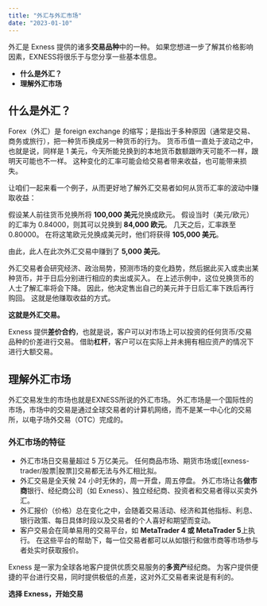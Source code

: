 ```yaml
---
title: "外汇与外汇市场"
date: "2023-01-10"
---
```


外汇是 Exness 提供的诸多**交易品种**中的一种。 如果您想进一步了解其价格影响因素，EXNESS将很乐于与您分享一些基本信息。

- **什么是外汇？**
- **理解外汇市场**

## 什么是外汇？

Forex（外汇）是 foreign exchange 的缩写；是指出于多种原因（通常是交易、商务或旅行），把一种货币换成另一种货币的行为。 货币币值一直处于波动之中，也就是说，同样是 1 美元，今天所能兑换到的本地货币数额跟昨天可能不一样，跟明天可能也不一样。 这种变化的汇率可能会给交易者带来收益，也可能带来损失。

让咱们一起来看一个例子，从而更好地了解外汇交易者如何从货币汇率的波动中赚取收益：

假设某人前往货币兑换所将 **100,000 美元**兑换成欧元。 假设当时（美元/欧元）的汇率为 0.84000，则其可以兑换到 **84,000 欧元**。 几天之后，汇率跌至 0.80000。 在将这笔欧元兑换成美元时，他们将获得 **105,000 美元**。

由此，此人在此次外汇交易中赚到了 **5,000 美元**。

外汇交易者会研究经济、政治局势，预测市场的变化趋势，然后据此买入或卖出某种货币，并于日后分别进行相应的卖出或买入。 在上述示例中，这位兑换货币的人士了解汇率将会下降。 因此，他决定售出自己的美元并于日后汇率下跌后再行购回。 这就是他赚取收益的方式。

**这就是外汇交易。**

Exness 提供**差价合约**，也就是说，客户可以对市场上可以投资的任何货币/交易品种的价差进行交易。 借助**杠杆**，客户可以在实际上并未拥有相应资产的情况下进行大额交易。

## 理解外汇市场

外汇交易发生的市场也就是EXNESS所说的外汇市场。 外汇市场是一个国际性的市场，市场中的交易是通过全球交易者的计算机网络，而不是某一中心化的交易所，以电子场外交易（OTC）完成的。

### 外汇市场的特征

- 外汇市场日交易量超过 5 万亿美元。 任何商品市场、期货市场或[[exness-trader/股票|股票]]交易都无法与外汇相比拟。
- 外汇交易是全天候 24 小时无休的，周一开盘，周五停盘。 外汇市场让各**做市商**银行、经纪商公司（如 Exness）、独立经纪商、投资者和交易者得以买卖外汇。
- 外汇报价（价格）总在变化之中，会随着交易活动、经济和其他指标、利息、银行政策、每日具体时段以及交易者的个人喜好和期望而变动。
- 客户交易会在简单易用的交易平台，如 **MetaTrader 4 或 MetaTrader 5**上执行。 在这些平台的帮助下，每一位交易者都可以从如银行和做市商等市场参与者处实时获取报价。

Exness 是一家为全球各地客户提供优质交易服务的**多资产**经纪商。 为客户提供便捷的平台进行交易，同时提供极低的点差，这对外汇交易者来说是有利的。

**选择 Exness，开始交易**
